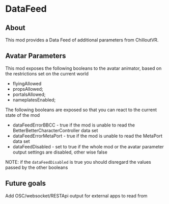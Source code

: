 # DataFeed

## About

This mod provides a Data Feed of additional parameters from ChilloutVR.

## Avatar Parameters

This mod exposes the following booleans to the avatar animator, based on the restrictions set on the current world

- flyingAllowed
- propsAllowed;
- portalsAllowed;
- nameplatesEnabled;

The following booleans are exposed so that you can react to the current state of the mod

- dataFeedErrorBBCC - true if the mod is unable to read the BetterBetterCharacterController data set
- dataFeedErrorMetaPort - true if the mod is unable to read the MetaPort data set
- dataFeedDisabled - set to true if the whole mod or the avatar parameter output settings are disabled, other wise false

NOTE: if the `dataFeedDisabled` is true you should disregard the values passed by the other booleans

## Future goals

Add OSC/websocket/RESTApi output for external apps to read from
